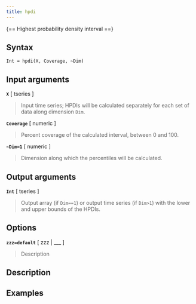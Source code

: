 ```yaml
---
title: hpdi
---
```


{== Highest probability density interval ==}


## Syntax 

    Int = hpdi(X, Coverage, ~Dim)


## Input arguments 

__`X`__ [ tseries ] 
> 
> Input time series; HPDIs will be calculated
> separately for each set of data along dimension `Dim`.
> 

__`Coverage`__ [ numeric ]
> 
> Percent coverage of the calculated interval,
> between 0 and 100.
> 

__`~Dim=1`__ [ numeric ]
> 
> Dimension along which the percentiles will be
> calculated.
> 

## Output arguments 

__`Int`__ [ tseries ]
> 
> Output array (if `Dim==1`) or output time series
> (if `Dim>1`) with the lower and upper bounds of the HPDIs.
> 


## Options 

__`zzz=default`__ [ zzz | ___ ]
> 
> Description
> 


## Description 



## Examples

```matlab
```

